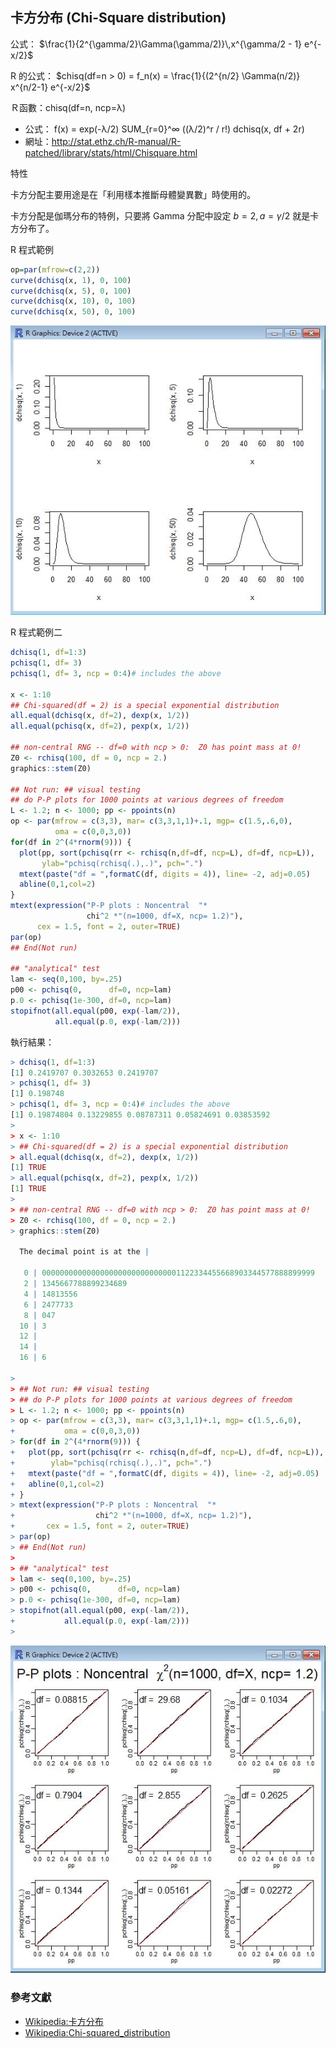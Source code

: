 ## 卡方分布 (Chi-Square distribution)

公式： $\frac{1}{2^{\gamma/2}\Gamma(\gamma/2)}\,x^{\gamma/2 - 1} e^{-x/2}$

R 的公式： $chisq(df=n > 0) =  f_n(x) = \frac{1}{(2^{n/2} \Gamma(n/2)} x^{n/2-1} e^{-x/2}$

Ｒ函數：chisq(df=n, ncp=λ)

* 公式： f(x) = exp(-λ/2) SUM_{r=0}^∞ ((λ/2)^r / r!) dchisq(x, df + 2r)
* 網址：http://stat.ethz.ch/R-manual/R-patched/library/stats/html/Chisquare.html

特性

卡方分配主要用途是在「利用樣本推斷母體變異數」時使用的。

卡方分配是伽瑪分布的特例，只要將 Gamma 分配中設定 $b=2, a=\gamma/2$ 就是卡方分布了。

R 程式範例

```R
op=par(mfrow=c(2,2))
curve(dchisq(x, 1), 0, 100)
curve(dchisq(x, 5), 0, 100)
curve(dchisq(x, 10), 0, 100)
curve(dchisq(x, 50), 0, 100)

```

![](dChisquare.jpg)

R 程式範例二

```R
dchisq(1, df=1:3)
pchisq(1, df= 3)
pchisq(1, df= 3, ncp = 0:4)# includes the above

x <- 1:10
## Chi-squared(df = 2) is a special exponential distribution
all.equal(dchisq(x, df=2), dexp(x, 1/2))
all.equal(pchisq(x, df=2), pexp(x, 1/2))

## non-central RNG -- df=0 with ncp > 0:  Z0 has point mass at 0!
Z0 <- rchisq(100, df = 0, ncp = 2.)
graphics::stem(Z0)

## Not run: ## visual testing
## do P-P plots for 1000 points at various degrees of freedom
L <- 1.2; n <- 1000; pp <- ppoints(n)
op <- par(mfrow = c(3,3), mar= c(3,3,1,1)+.1, mgp= c(1.5,.6,0),
          oma = c(0,0,3,0))
for(df in 2^(4*rnorm(9))) {
  plot(pp, sort(pchisq(rr <- rchisq(n,df=df, ncp=L), df=df, ncp=L)),
       ylab="pchisq(rchisq(.),.)", pch=".")
  mtext(paste("df = ",formatC(df, digits = 4)), line= -2, adj=0.05)
  abline(0,1,col=2)
}
mtext(expression("P-P plots : Noncentral  "*
                 chi^2 *"(n=1000, df=X, ncp= 1.2)"),
      cex = 1.5, font = 2, outer=TRUE)
par(op)
## End(Not run)

## "analytical" test
lam <- seq(0,100, by=.25)
p00 <- pchisq(0,      df=0, ncp=lam)
p.0 <- pchisq(1e-300, df=0, ncp=lam)
stopifnot(all.equal(p00, exp(-lam/2)),
          all.equal(p.0, exp(-lam/2)))

```

執行結果：

```R
> dchisq(1, df=1:3)
[1] 0.2419707 0.3032653 0.2419707
> pchisq(1, df= 3)
[1] 0.198748
> pchisq(1, df= 3, ncp = 0:4)# includes the above
[1] 0.19874804 0.13229855 0.08787311 0.05824691 0.03853592
> 
> x <- 1:10
> ## Chi-squared(df = 2) is a special exponential distribution
> all.equal(dchisq(x, df=2), dexp(x, 1/2))
[1] TRUE
> all.equal(pchisq(x, df=2), pexp(x, 1/2))
[1] TRUE
> 
> ## non-central RNG -- df=0 with ncp > 0:  Z0 has point mass at 0!
> Z0 <- rchisq(100, df = 0, ncp = 2.)
> graphics::stem(Z0)

  The decimal point is at the |

   0 | 0000000000000000000000000000001122334455668903344577888899999
   2 | 1345667788899234689
   4 | 14813556
   6 | 2477733
   8 | 047
  10 | 3
  12 | 
  14 | 
  16 | 6

> 
> ## Not run: ## visual testing
> ## do P-P plots for 1000 points at various degrees of freedom
> L <- 1.2; n <- 1000; pp <- ppoints(n)
> op <- par(mfrow = c(3,3), mar= c(3,3,1,1)+.1, mgp= c(1.5,.6,0),
+           oma = c(0,0,3,0))
> for(df in 2^(4*rnorm(9))) {
+   plot(pp, sort(pchisq(rr <- rchisq(n,df=df, ncp=L), df=df, ncp=L)),
+        ylab="pchisq(rchisq(.),.)", pch=".")
+   mtext(paste("df = ",formatC(df, digits = 4)), line= -2, adj=0.05)
+   abline(0,1,col=2)
+ }
> mtext(expression("P-P plots : Noncentral  "*
+                  chi^2 *"(n=1000, df=X, ncp= 1.2)"),
+       cex = 1.5, font = 2, outer=TRUE)
> par(op)
> ## End(Not run)
> 
> ## "analytical" test
> lam <- seq(0,100, by=.25)
> p00 <- pchisq(0,      df=0, ncp=lam)
> p.0 <- pchisq(1e-300, df=0, ncp=lam)
> stopifnot(all.equal(p00, exp(-lam/2)),
+           all.equal(p.0, exp(-lam/2)))
> 

```

![](ChisqPPlot.jpg)

### 參考文獻
* [Wikipedia:卡方分布](http://zh.wikipedia.org/wiki/%E5%8D%A1%E6%96%B9%E5%88%86%E4%BD%88)
* [Wikipedia:Chi-squared_distribution](http://en.wikipedia.org/wiki/Chi-squared_distribution)

